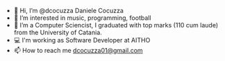 - 👋 Hi, I’m @dcocuzza Daniele Cocuzza
- 👀 I’m interested in music, programming, football
- 🌱 I’m a Computer Sciencist, I graduated with top marks (110 cum laude) from the University of Catania.
- 💻 I'm working as Software Developer at AITHO
- 📫 How to reach me dcocuzza01@gmail.com
<!---
dcocuzza/dcocuzza is a ✨ special ✨ repository because its `README.md` (this file) appears on your GitHub profile.
You can click the Preview link to take a look at your changes.
--->
